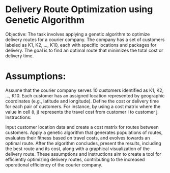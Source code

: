 
# Delivery Route Optimization using Genetic Algorithm
Objective:
The task involves applying a genetic algorithm to optimize delivery routes for a courier company. The company has a set of customers labeled as K1, K2, ..., K10, each with specific locations and packages for delivery. The goal is to find an optimal route that minimizes the total cost or delivery time.

# Assumptions:

Assume that the courier company serves 10 customers identified as K1, K2, ..., K10. Each customer has an assigned location represented by geographic coordinates (e.g., latitude and longitude).
Define the cost or delivery time for each pair of customers. For instance, by using a cost matrix where the value in cell (i, j) represents the travel cost from customer i to customer j.
Instructions:

Input customer location data and create a cost matrix for routes between customers.
Apply a genetic algorithm that generates populations of routes, evaluates their fitness based on travel costs, and evolves towards an optimal route.
After the algorithm concludes, present the results, including the best route and its cost, along with a graphical visualization of the delivery route.
These assumptions and instructions aim to create a tool for efficiently optimizing delivery routes, contributing to the increased operational efficiency of the courier company.
